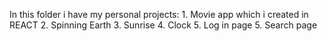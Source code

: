 In this folder i have my personal projects: 
    1. Movie app which i created in REACT 
    2. Spinning Earth 
    3. Sunrise 
    4. Clock
    5. Log in page
    5. Search page 
